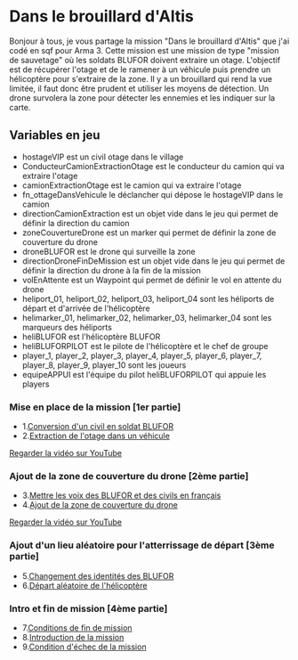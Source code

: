 # Dans le brouillard d'Altis

Bonjour à tous, je vous partage la mission "Dans le brouillard d'Altis" que j'ai codé en sqf pour Arma 3.
Cette mission est une mission de type "mission de sauvetage" où les soldats BLUFOR doivent extraire un otage.
L'objectif est de récupérer l'otage et de le ramener à un véhicule puis prendre un hélicoptère pour s'extraire de la zone.
Il y a un brouillard qui rend la vue limitée, il faut donc être prudent et utiliser les moyens de détection.
Un drone survolera la zone pour détecter les ennemies et les indiquer sur la carte.

## Variables en jeu

- hostageVIP est un civil otage dans le village
- ConducteurCamionExtractionOtage est le conducteur du camion qui va extraire l'otage
- camionExtractionOtage est le camion qui va extraire l'otage
- fn_ottageDansVehicule le déclancher qui dépose le hostageVIP dans le camion
- directionCamionExtraction est un objet vide dans le jeu qui permet de définir la direction du camion
- zoneCouvertureDrone est un marker qui permet de définir la zone de couverture du drone
- droneBLUFOR est le drone qui surveille la zone
- directionDroneFinDeMission est un objet vide dans le jeu qui permet de définir la direction du drone à la fin de la mission
- volEnAttente est un Waypoint qui permet de définir le vol en attente du drone
- heliport_01, heliport_02, heliport_03, heliport_04 sont les héliports de départ et d'arrivée de l'hélicoptère
- helimarker_01, helimarker_02, helimarker_03, helimarker_04 sont les marqueurs des héliports
- heliBLUFOR est l'hélicoptère BLUFOR
- heliBLUFORPILOT est le pilote de l'hélicoptère et le chef de groupe
- player_1, player_2, player_3, player_4, player_5, player_6, player_7, player_8, player_9, player_10 sont les joueurs
- equipeAPPUI est l'équipe du pilot heliBLUFORPILOT qui appuie les players

### Mise en place de la mission [1er partie]

- 1.[Conversion d'un civil en soldat BLUFOR](./fn_OtageDevientBLUFOR.sqf)
- 2.[Extraction de l'otage dans un véhicule](./fn_ottageDansVehicule.sqf)

[Regarder la vidéo sur YouTube](https://www.youtube.com/shorts/S-8VCvEvptc)

### Ajout de la zone de couverture du drone [2ème partie]

- 3.[Mettre les voix des BLUFOR et des civils en français](./fn_BLUFORenFR.sqf)
- 4.[Ajout de la zone de couverture du drone](./fn_zoneCouvertureDrone.sqf)

[Regarder la vidéo sur YouTube](https://www.youtube.com/shorts/kc7yryzdNM4)

### Ajout d'un lieu aléatoire pour l'atterrissage de départ [3ème partie]

- 5.[Changement des identités des BLUFOR](./fn_changementIdentite.sqf)
- 6.[Départ aléatoire de l'hélicoptère](./fn_departAleatoireHeliport.sqf)

### Intro et fin de mission [4ème partie]

- 7.[Conditions de fin de mission](./fn_conditionsFinMission.sqf)
- 8.[Introduction de la mission](./fn_introductionMission.sqf)
- 9.[Condition d'échec de la mission](./fn_echecMission.sqf)
